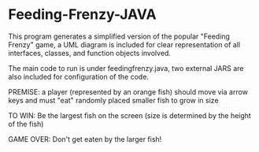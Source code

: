 # Feeding-Frenzy-JAVA

This program generates a simplified version of the popular "Feeding Frenzy" game,
a UML diagram is included for clear representation of all interfaces, classes, and function objects involved.

The main code to run is under feedingfrenzy.java, two external JARS are also included for configuration of the code. 

PREMISE: a player (represented by an orange fish) should move via arrow keys 
and must "eat" randomly placed smaller fish to grow in size
          
TO WIN: Be the largest fish on the screen (size is determined by the height of the fish)

GAME OVER: Don't get eaten by the larger fish!
